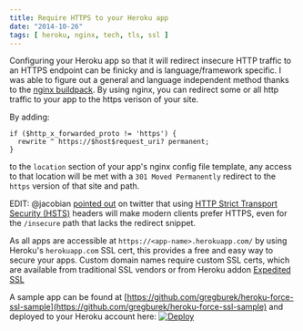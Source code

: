```yaml
---
title: Require HTTPS to your Heroku app
date: "2014-10-26"
tags: [ heroku, nginx, tech, tls, ssl ]
---
```


Configuring your Heroku app so that it will redirect insecure HTTP traffic to an
HTTPS endpoint can be finicky and is language/framework specific. I was able to
figure out a general and language independent method thanks to the [nginx
buildpack](https://github.com/ryandotsmith/nginx-buildpack). By using nginx,
you can redirect some or all http traffic to your app to the https verison of
your site.

By adding:

```
if ($http_x_forwarded_proto != 'https') {
  rewrite ^ https://$host$request_uri? permanent;
}
```

to the `location` section of your app's nginx config file template, any access
to that location will be met with a `301 Moved Permanently` redirect to the
`https` version of that site and path.

EDIT: @jacobian [pointed
out](https://twitter.com/jacobian/status/526538110201368576) on twitter that
using [HTTP Strict Transport Security
(HSTS)](http://en.wikipedia.org/wiki/HTTP_Strict_Transport_Security) headers
will make modern clients prefer HTTPS, even for the `/insecure` path that lacks
the redirect snippet.

As all apps are accessible at `https://<app-name>.herokuapp.com/` by using
Heroku's `herokuapp.com` SSL cert, this provides a free and easy way to secure
your apps. Custom domain names require custom SSL certs, which are available
from traditional SSL vendors or from Heroku addon [Expedited
SSL](https://www.expeditedssl.com/)

A sample app can be found at
[https://github.com/gregburek/heroku-force-ssl-sample](https://github.com/gregburek/heroku-force-ssl-sample)
and deployed to your Heroku account here: 
[![Deploy](https://www.herokucdn.com/deploy/button.png)](https://heroku.com/deploy?template=https://github.com/gregburek/heroku-force-ssl-sample)


